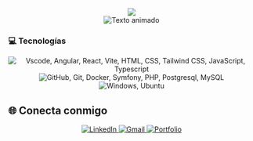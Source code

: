 <div align="center">
  <img src="https://capsule-render.vercel.app/api?type=waving&color=gradient&height=120&section=header&text=¡Hola!%20Soy%20José%20Manuel&fontSize=40&fontColor=ffffff&animation=fadeIn&fontAlignY=35" />
</div>

<div align="center">
  <img src="https://readme-typing-svg.herokuapp.com/?lines=Desarrollador+Web;Apasionado+por+la+tecnología;Siempre+aprendiendo+algo+nuevo&font=Fira%20Code&center=true&width=440&height=50&duration=4000&pause=1000" alt="Texto animado">
</div>

### 💻 Tecnologías

<div align="center">
  <img src="https://skillicons.dev/icons?i=vscode,angular,react,vite,html,css,tailwind,js,ts" alt="Vscode, Angular, React, Vite, HTML, CSS, Tailwind CSS, JavaScript, Typescript"/>
</div>

<div align="center">
  <img src="https://skillicons.dev/icons?i=github,git,docker,symfony,php,postgresql,mysql" alt="GitHub, Git, Docker, Symfony, PHP, Postgresql, MySQL"/>
</div>

<div align="center">
  <img src="https://skillicons.dev/icons?i=windows,ubuntu" alt="Windows, Ubuntu"/>
</div>

## 🌐 Conecta conmigo

<div align="center">
  <a href="https://linkedin.com/in/josemaweb/">
    <img src="https://img.shields.io/badge/LinkedIn-0077B5?style=for-the-badge&logo=linkedin&logoColor=white" alt="LinkedIn"/>
  </a>
  <a href="mailto:josemanugm15@gmail.com">
    <img src="https://img.shields.io/badge/josemanugm15@gmail.com-D14836?style=for-the-badge&logo=gmail&logoColor=white" alt="Gmail"/>
  </a>
  <a href="https://josemanuelgarcia.vercel.app/">
    <img src="https://img.shields.io/badge/Portfolio-000000?style=for-the-badge&logo=About.me&logoColor=white" alt="Portfolio"/>
  </a>
</div>
